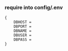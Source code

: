 ### require into config/.env

```
{
    DBHOST = 
    DBPORT = 
    DBNAME = 
    DBUSER = 
    DBPASS = 
}
```